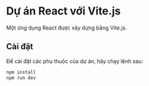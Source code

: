 # Dự án React với Vite.js

Một ứng dụng React được xây dựng bằng Vite.js.

## Cài đặt

Để cài đặt các phụ thuộc của dự án, hãy chạy lệnh sau:

```bash
npm install
npm run dev
```
